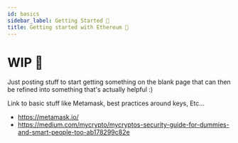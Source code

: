 ```yaml
---
id: basics
sidebar_label: Getting Started 🐛
title: Getting started with Ethereum 🐛
---
```


# WIP 🚧
Just posting stuff to start getting something on the blank page that can then be refined into something that's actually helpful :) 

Link to basic stuff like Metamask, best practices around keys, Etc...
- https://metamask.io/
- https://medium.com/mycrypto/mycryptos-security-guide-for-dummies-and-smart-people-too-ab178299c82e
